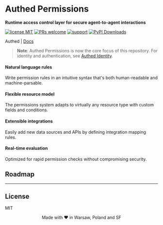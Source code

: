 # Authed Permissions

**Runtime access control layer for secure agent-to-agent interactions**

[![license MIT](https://img.shields.io/badge/license-MIT-blue.svg)](https://opensource.org/licenses/MIT)
[![PRs welcome](https://img.shields.io/badge/PRs-welcome-brightgreen.svg)](https://github.com/authed-dev/authed/pulls)
[![support](https://img.shields.io/badge/support-contact%20author-purple.svg)](https://github.com/authed-dev/authed/issues)
[![PyPI Downloads](https://img.shields.io/pypi/dm/authed)](https://pypi.org/project/authed/)

Authed | [Docs]()

> **Note**: Authed Permissions is now the core focus of this repository. For identity and authentication, see [Authed Identity](https://github.com/authed-dev/authed-identity).


#### Natural language rules

Write permission rules in an intuitive syntax that's both human-readable and machine-parsable.

#### Flexible resource model

The permissions system adapts to virtually any resource type with custom fields and conditions.

#### Extensible integrations

Easily add new data sources and APIs by defining integration mapping rules.

#### Real-time evaluation

Optimized for rapid permission checks without compromising security.

## Roadmap

---

## License

MIT

<div align="center">
Made with ❤️ in Warsaw, Poland and SF
</div>